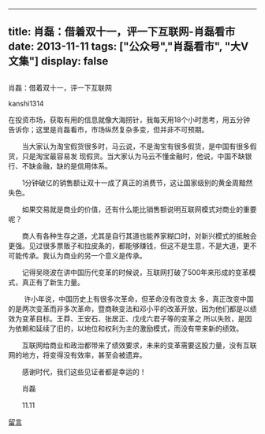 
---
title:  肖磊：借着双十一，评一下互联网-肖磊看市
date: 2013-11-11
tags: ["公众号","肖磊看市", "大V文集"]
display: false
---


## 



肖磊：借着双十一，评一下互联网




kanshi1314




在投资市场，获取有用的信息就像大海捞针，我每天用18个小时思考，用五分钟告诉你；这里是肖磊看市，市场纵然复杂多变，但并非不可预期。


　　当大家认为淘宝假货很多时，马云说，不是淘宝有很多假货，是中国有很多假货，只是淘宝最容易发 现假货。当大家认为马云不懂金融时，他说，中国不缺银行、不缺金融，缺的是信用体系。

　　1分钟破亿的销售额让双十一成了真正的消费节，这让国家级别的黄金周黯然失色。

　　如果交易就是商业的价值，还有什么能比销售额说明互联网模式对商业的重要呢？

　　商人有各种生存之道，尤其是自行其道也能养家糊口时，对新兴模式的抵触会更强。见过很多票贩子和拉皮条的，都能够赚钱，但这不是生意，不是大道，更不可能传承。我认为商业的另一个意义是传承。

　　记得吴晓波在讲中国历代变革的时候说，互联网打破了500年来形成的变革模式，真正有了新生力量。

　
　许小年说，中国历史上有很多次革命，但革命没有改变太 
多，真正改变中国的是两次变革而非多次革命，暨商鞅变法和邓小平的改革开放，因为他们都是以绩效为变革目标。王莽、王安石、张居正、戊戌六君子等的变革之
 所以失败，是因为依赖和延续了旧的，以地位和权利为主的激励模式，而没有带来新的绩效。

　　互联网给商业和政治都带来了绩效要求，未来的变革需要这股力量，没有互联网的地方，将变得没有效率，甚至会被遗弃。

　　感谢时代，我们这些见证者都是幸运的！

　　肖磊

　　11.11









[留言](javascript:;)


